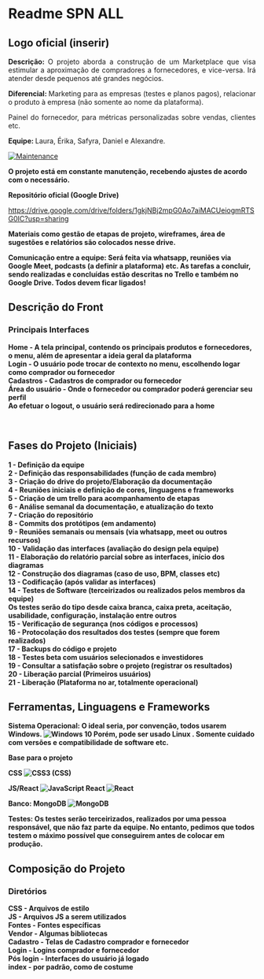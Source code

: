 
<h1> Readme SPN ALL </h1>

<h2 align="justify">Logo oficial (inserir) </h2>

<p align="justify"> <strong> Descrição: </strong> O projeto aborda a construção de um Marketplace que visa estimular a aproximação de compradores a fornecedores, e vice-versa. Irá atender desde pequenos 
até grandes negócios.  </p>
<p align="justify"> <strong> Diferencial: </strong> Marketing para as empresas (testes e planos pagos), relacionar o produto à empresa (não somente ao nome da plataforma).
<p align="justify"> Painel do fornecedor, para métricas personalizadas sobre vendas, clientes etc. </p>

<strong> Equipe: </strong> Laura, Érika, Safyra, Daniel e Alexandre.

[![Maintenance](https://img.shields.io/badge/Maintained%3F-yes-green.svg)](https://GitHub.com/Naereen/StrapDown.js/graphs/commit-activity)

<strong> O projeto está em constante manutenção, recebendo ajustes de acordo com o necessário. </strong>

<strong> Repositório oficial (Google Drive) </strong>

https://drive.google.com/drive/folders/1gkjNBj2mpG0Ao7aiMACUeiogmRTSG0IC?usp=sharing

<strong> Materiais como gestão de etapas de projeto, wireframes, área de sugestões e relatórios são colocados nesse drive. </strong>

<strong> Comunicação entre a equipe: Será feita via whatsapp, reuniões via Google Meet, podcasts (a definir a plataforma) etc.
As tarefas a concluir, sendo realizadas e concluídas estão descritas no Trello e também no Google Drive. Todos devem ficar ligados!
  
<h2> Descrição do Front </h2>
<h3> Principais Interfaces </h3>

Home - A tela principal, contendo os principais produtos e fornecedores, o menu, além de apresentar a ideia geral da plataforma </br>
Login - O usuário pode trocar de contexto no menu, escolhendo logar como comprador ou fornecedor </br>
Cadastros - Cadastros de comprador ou fornecedor </br>
Área do usuário - Onde o fornecedor ou comprador poderá gerenciar seu perfil </br>
Ao efetuar o logout, o usuário será redirecionado para a home </br>

</br>  
<h2> Fases do Projeto (Iniciais) </h2> </br.

1 - Definição da equipe </br>
2 - Definição das responsabilidades (função de cada membro) </br>
3 - Criação do drive do projeto/Elaboração da documentação </br>
4 - Reuniões iniciais e definição de cores, linguagens e frameworks </br>
5 - Criação de um trello para acompanhamento de etapas </br>
6 - Análise semanal da documentação, e atualização do texto </br>
7 - Criação do repositório </br>
8 - Commits dos protótipos (em andamento) </br>
9 - Reuniões semanais ou mensais (via whatsapp, meet ou outros recursos) </br>
10 - Validação das interfaces (avaliação do design pela equipe) </br>
11 - Elaboração do relatório parcial sobre as interfaces, início dos diagramas </br>
12 - Construção dos diagramas (caso de uso, BPM, classes etc) </br>
13 - Codificação (após validar as interfaces) </br>
14 - Testes de Software (terceirizados ou realizados pelos membros da equipe) </br>
Os testes serão do tipo desde caixa branca, caixa preta, aceitação, usabilidade, configuração, instalação entre outros </br>
15 - Verificação de segurança (nos códigos e processos) </br>
16 - Protocolação dos resultados dos testes (sempre que forem realizados) </br>
17 - Backups do código e projeto </br>
18 - Testes beta com usuários selecionados e investidores </br>
19 - Consultar a satisfação sobre o projeto (registrar os resultados) </br>
20 - Liberação parcial (Primeiros usuários) </br>
21 - Liberação (Plataforma no ar, totalmente operacional) </br>

<h2> Ferramentas, Linguagens e Frameworks </h2>

Sistema Operacional: O ideal seria, por convenção, todos usarem Windows. <img alt="Windows 10" src="https://img.shields.io/badge/Windows-0078D6?style=for-the-badge&logo=windows&logoColor=white" /> 
Porém, pode ser usado Linux . Somente cuidado com versões e compatibilidade de software etc.

<strong> Base para o projeto </strong>

CSS
<img alt="CSS3" src="https://img.shields.io/badge/css3%20-%231572B6.svg?&style=for-the-badge&logo=css3&logoColor=white"/> (CSS)

JS/React
<img alt="JavaScript" src="https://img.shields.io/badge/javascript%20-%23323330.svg?&style=for-the-badge&logo=javascript&logoColor=%23F7DF1E"/>
React
<img alt="React" src="https://img.shields.io/badge/react%20-%2320232a.svg?&style=for-the-badge&logo=react&logoColor=%2361DAFB"/>

Banco: MongoDB
<img alt="MongoDB" src ="https://img.shields.io/badge/MongoDB-%234ea94b.svg?&style=for-the-badge&logo=mongodb&logoColor=white"/>


Testes: Os testes serão terceirizados, realizados por uma pessoa responsável, que não faz parte da equipe. No entanto, pedimos que todos testem 
o máximo possível que conseguirem antes de colocar em produção.
</br>

<h2> Composição do Projeto </h2>
<h3> Diretórios </h3>

CSS - Arquivos de estilo </br>
JS - Arquivos JS a serem utilizados </br>
Fontes - Fontes específicas </br>
Vendor - Algumas bibliotecas </br>
Cadastro - Telas de Cadastro comprador e fornecedor </br>
Login - Logins comprador e fornecedor </br>
Pós login - Interfaces do usuário já logado </br>
index - por padrão, como de costume </br>














  
  



